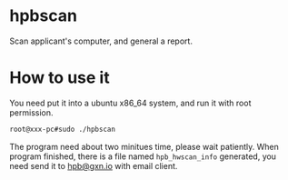 # hpbscan
Scan applicant's computer, and general a report.

# How to use it
You need put it into a ubuntu x86_64 system, and run it with root permission.


```sh
root@xxx-pc#sudo ./hpbscan 
```
The program need about two minitues time, please wait patiently.
When program finished, there is a file named `hpb_hwscan_info` generated, you need send it to hpb@gxn.io with email client.
